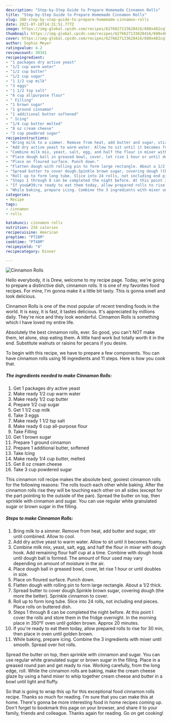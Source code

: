 ```yaml
---
description: "Step-by-Step Guide to Prepare Homemade Cinnamon Rolls"
title: "Step-by-Step Guide to Prepare Homemade Cinnamon Rolls"
slug: 388-step-by-step-guide-to-prepare-homemade-cinnamon-rolls
date: 2021-07-18T14:31:51.777Z
image: https://img-global.cpcdn.com/recipes/6276627133628416/680x482cq70/cinnamon-rolls-recipe-main-photo.jpg
thumbnail: https://img-global.cpcdn.com/recipes/6276627133628416/680x482cq70/cinnamon-rolls-recipe-main-photo.jpg
cover: https://img-global.cpcdn.com/recipes/6276627133628416/680x482cq70/cinnamon-rolls-recipe-main-photo.jpg
author: Sophie Meyer
ratingvalue: 4.2
reviewcount: 30341
recipeingredient:
- "1 packages dry active yeast"
- "1/2 cup warm water"
- "1/2 cup butter"
- "1/2 cup sugar"
- "1 1/2 cup milk"
- "3 eggs"
- "1 1/2 tsp salt"
- "6 cup allpurpose flour"
- " Filling"
- "1 brown sugar"
- "1 ground cinnamon"
- "1 additional butter softened"
- " Icing"
- "1/4 cup butter melted"
- "8 oz cream cheese"
- "3 cup powdered sugar"
recipeinstructions:
- "Bring milk to a simmer. Remove from heat, add butter and sugar, stir until combined. Allow to cool."
- "Add dry active yeast to warm water. Allow to sit until it becomes foamy."
- "Combine milk mix, yeast, salt, egg, and half the flour in mixer with dough hook. Add remaining flour half cup at a time. Combine with dough hook until dough ball is formed. The amount of flour used may vary depending on amount of moisture in the air."
- "Place dough ball in greased bowl, cover, let rise 1 hour or until doubles in size."
- "Place on floured surface. Punch down."
- "Flatten dough with rolling pin to form large rectangle. About a 1/2 thick."
- "Spread butter to cover dough.Spinkle brown sugar, covering dough (the more the better). Sprinkle cinnamon to cover."
- "Roll up to form long tube. Slice into 24 rolls, not including end pieces. Place rolls on buttered dish."
- "Steps 1 through 8 can be completed the night before. At this point I cover the rolls and store them in the fridge overnight. In the morning place in 350°F oven until golden brown. Approx 20 minutes."
- "If you&#39;re ready to eat them today, allow prepared rolls to rise for 30 min,  then place in oven until golden brown."
- "While baking, prepare icing. Combine the 3 ingredients with mixer until smooth. Spread over hot rolls."
categories:
- Recipe
tags:
- cinnamon
- rolls

katakunci: cinnamon rolls 
nutrition: 234 calories
recipecuisine: American
preptime: "PT28M"
cooktime: "PT40M"
recipeyield: "4"
recipecategory: Dinner

---
```



![Cinnamon Rolls](https://img-global.cpcdn.com/recipes/6276627133628416/680x482cq70/cinnamon-rolls-recipe-main-photo.jpg)

Hello everybody, it is Drew, welcome to my recipe page. Today, we're going to prepare a distinctive dish, cinnamon rolls. It is one of my favorites food recipes. For mine, I'm gonna make it a little bit tasty. This is gonna smell and look delicious.

Cinnamon Rolls is one of the most popular of recent trending foods in the world. It is easy, it is fast, it tastes delicious. It's appreciated by millions daily. They're nice and they look wonderful. Cinnamon Rolls is something which I have loved my entire life.

Absolutely the best cinnamon rolls, ever. So good, you can&#39;t NOT make them, let alone, stop eating them. A little hard work but totally worth it in the end. Substitute walnuts or raisins for pecans if you desire.


To begin with this recipe, we have to prepare a few components. You can have cinnamon rolls using 16 ingredients and 11 steps. Here is how you cook that.

<!--inarticleads1-->

##### The ingredients needed to make Cinnamon Rolls:

1. Get 1 packages dry active yeast
1. Make ready 1/2 cup warm water
1. Make ready 1/2 cup butter
1. Prepare 1/2 cup sugar
1. Get 1 1/2 cup milk
1. Take 3 eggs
1. Make ready 1 1/2 tsp salt
1. Make ready 6 cup all-purpose flour
1. Take  Filling
1. Get 1 brown sugar
1. Prepare 1 ground cinnamon
1. Prepare 1 additional butter, softened
1. Take  Icing
1. Make ready 1/4 cup butter, melted
1. Get 8 oz cream cheese
1. Take 3 cup powdered sugar


This cinnamon roll recipe makes the absolute best, gooiest cinnamon rolls for the following reasons: The rolls touch each other while baking. After the cinnamon rolls rise they will be touching each other on all sides (except for the part pointing to the outside of the pan). Spread the butter on top, then sprinkle with cinnamon and sugar. You can use regular white granulated sugar or brown sugar in the filling. 

<!--inarticleads2-->

##### Steps to make Cinnamon Rolls:

1. Bring milk to a simmer. Remove from heat, add butter and sugar, stir until combined. Allow to cool.
1. Add dry active yeast to warm water. Allow to sit until it becomes foamy.
1. Combine milk mix, yeast, salt, egg, and half the flour in mixer with dough hook. Add remaining flour half cup at a time. Combine with dough hook until dough ball is formed. The amount of flour used may vary depending on amount of moisture in the air.
1. Place dough ball in greased bowl, cover, let rise 1 hour or until doubles in size.
1. Place on floured surface. Punch down.
1. Flatten dough with rolling pin to form large rectangle. About a 1/2 thick.
1. Spread butter to cover dough.Spinkle brown sugar, covering dough (the more the better). Sprinkle cinnamon to cover.
1. Roll up to form long tube. Slice into 24 rolls, not including end pieces. Place rolls on buttered dish.
1. Steps 1 through 8 can be completed the night before. At this point I cover the rolls and store them in the fridge overnight. In the morning place in 350°F oven until golden brown. Approx 20 minutes.
1. If you&#39;re ready to eat them today, allow prepared rolls to rise for 30 min,  then place in oven until golden brown.
1. While baking, prepare icing. Combine the 3 ingredients with mixer until smooth. Spread over hot rolls.


Spread the butter on top, then sprinkle with cinnamon and sugar. You can use regular white granulated sugar or brown sugar in the filling. Place in a greased round pan and get ready to rise. Working carefully, from the long edge, roll. While the cinnamon rolls are baking, make the cream cheese glaze by using a hand mixer to whip together cream cheese and butter in a bowl until light and fluffy. 

So that is going to wrap this up for this exceptional food cinnamon rolls recipe. Thanks so much for reading. I'm sure that you can make this at home. There's gonna be more interesting food in home recipes coming up. Don't forget to bookmark this page on your browser, and share it to your family, friends and colleague. Thanks again for reading. Go on get cooking!
